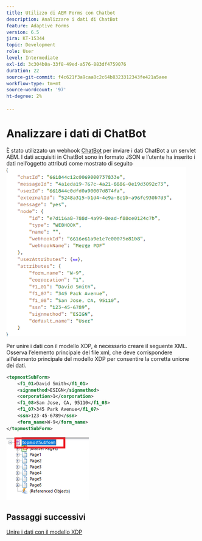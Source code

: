 ```yaml
---
title: Utilizzo di AEM Forms con Chatbot
description: Analizzare i dati di ChatBot
feature: Adaptive Forms
version: 6.5
jira: KT-15344
topic: Development
role: User
level: Intermediate
exl-id: 3c304b0a-33f8-49ed-a576-883df4759076
duration: 22
source-git-commit: f4c621f3a9caa8c2c64b8323312343fe421a5aee
workflow-type: tm+mt
source-wordcount: '97'
ht-degree: 2%

---
```


# Analizzare i dati di ChatBot

È stato utilizzato un webhook [ChatBot](https://www.chatbot.com/help/webhooks/what-are-webhooks/) per inviare i dati ChatBot a un servlet AEM.
I dati acquisiti in ChatBot sono in formato JSON e l’utente ha inserito i dati nell’oggetto attributi come mostrato di seguito
![chatbot-data](assets/chat-bot-data.png)

Per unire i dati con il modello XDP, è necessario creare il seguente XML. Osserva l’elemento principale del file xml, che deve corrispondere all’elemento principale del modello XDP per consentire la corretta unione dei dati.


```xml
<topmostSubForm>
    <f1_01>David Smith</f1_01>
    <signmethod>ESIGN</signmethod>
    <corporation>1</corporation>
    <f1_08>San Jose, CA, 95110</f1_08>
    <f1_07>345 Park Avenue</f1_07>
    <ssn>123-45-6789</ssn>
    <form_name>W-9</form_name>
</topmostSubForm>
```

![xdp-template](assets/xdp-template.png)

## Passaggi successivi

[Unire i dati con il modello XDP](./merge-data-with-template.md)
